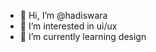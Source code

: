 - 👋 Hi, I’m @hadiswara
- 👀 I’m interested in ui/ux
- 🌱 I’m currently learning design

<!---
hadiswara/hadiswara is a ✨ special ✨ repository because its `README.md` (this file) appears on your GitHub profile.
You can click the Preview link to take a look at your changes.
--->
